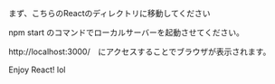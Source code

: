 まず、こちらのReactのディレクトリに移動してください

npm start のコマンドでローカルサーバーを起動させてください。

http://localhost:3000/　にアクセスすることでブラウザが表示されます。

Enjoy React! lol


